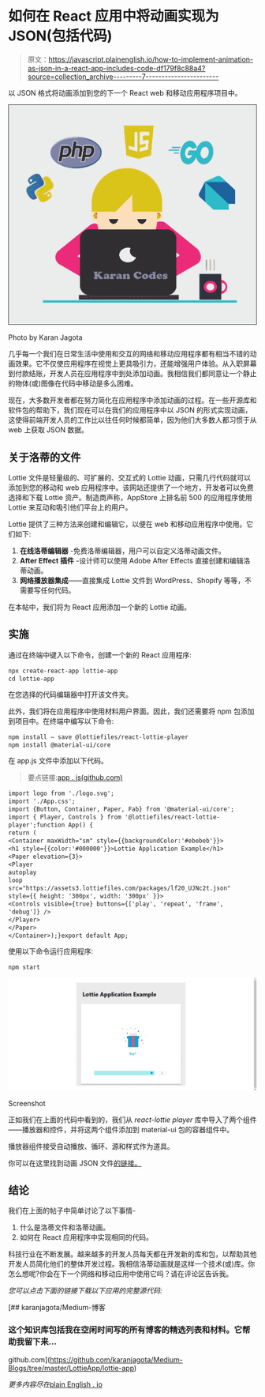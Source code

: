 # 如何在 React 应用中将动画实现为 JSON(包括代码)

> 原文：<https://javascript.plainenglish.io/how-to-implement-animation-as-json-in-a-react-app-includes-code-df179f8c88a4?source=collection_archive---------7----------------------->

以 JSON 格式将动画添加到您的下一个 React web 和移动应用程序项目中。

![](img/f818f53b533949d4ae54a84d3ad5bff0.png)

Photo by Karan Jagota

几乎每一个我们在日常生活中使用和交互的网络和移动应用程序都有相当不错的动画效果。它不仅使应用程序在视觉上更具吸引力，还能增强用户体验。从入职屏幕到付款结账，开发人员在应用程序中到处添加动画。我相信我们都同意让一个静止的物体(或)图像在代码中移动是多么困难。

现在，大多数开发者都在努力简化在应用程序中添加动画的过程。在一些开源库和软件包的帮助下，我们现在可以在我们的应用程序中以 JSON 的形式实现动画，这使得前端开发人员的工作比以往任何时候都简单，因为他们大多数人都习惯于从 web 上获取 JSON 数据。

## **关于洛蒂的文件**

Lottie 文件是轻量级的、可扩展的、交互式的 Lottie 动画，只需几行代码就可以添加到您的移动和 web 应用程序中。该网站还提供了一个地方，开发者可以免费选择和下载 Lottie 资产。制造商声称，AppStore 上排名前 500 的应用程序使用 Lottie 来互动和吸引他们平台上的用户。

Lottie 提供了三种方法来创建和编辑它，以便在 web 和移动应用程序中使用。它们如下:

1.  **在线洛蒂编辑器** -免费洛蒂编辑器，用户可以自定义洛蒂动画文件。
2.  **After Effect 插件** -设计师可以使用 Adobe After Effects 直接创建和编辑洛蒂动画。
3.  **网络播放器集成**——直接集成 Lottie 文件到 WordPress、Shopify 等等，不需要写任何代码。

在本帖中，我们将为 React 应用添加一个新的 Lottie 动画。

## **实施**

通过在终端中键入以下命令，创建一个新的 React 应用程序:

```
npx create-react-app lottie-app
cd lottie-app
```

在您选择的代码编辑器中打开该文件夹。

此外，我们将在应用程序中使用材料用户界面。因此，我们还需要将 npm 包添加到项目中。在终端中编写以下命令:

```
npm install — save @lottiefiles/react-lottie-player
npm install @material-ui/core
```

在 app.js 文件中添加以下代码。

> 要点链接:[app . js(github.com)](https://gist.github.com/karanjagota/dd11b1e5f5914678781b24f8379faedd)

```
import logo from './logo.svg';
import './App.css';
import {Button, Container, Paper, Fab} from '@material-ui/core';
import { Player, Controls } from '@lottiefiles/react-lottie-player';function App() {
return (
<Container maxWidth="sm" style={{backgroundColor:'#ebebeb'}}>
<h1 style={{color:'#000000'}}>Lottie Application Example</h1>
<Paper elevation={3}>
<Player
autoplay
loop
src="https://assets3.lottiefiles.com/packages/lf20_UJNc2t.json"
style={{ height: '300px', width: '300px' }}>
<Controls visible={true} buttons={['play', 'repeat', 'frame', 'debug']} />
</Player>
</Paper>
</Container>);}export default App;
```

使用以下命令运行应用程序:

```
npm start
```

![](img/727c9913a253b1b17f7ad290d9e85716.png)

Screenshot

正如我们在上面的代码中看到的，我们从 *react-lottie player* 库中导入了两个组件——播放器和控件，并将这两个组件添加到 material-ui 包的容器组件中。

播放器组件接受自动播放、循环、源和样式作为道具。

你可以在这里找到动画 JSON 文件[的链接。](https://assets3.lottiefiles.com/packages/lf20_UJNc2t.json)

## 结论

我们在上面的帖子中简单讨论了以下事情-

1.  什么是洛蒂文件和洛蒂动画。
2.  如何在 React 应用程序中实现相同的代码。

科技行业在不断发展。越来越多的开发人员每天都在开发新的库和包，以帮助其他开发人员简化他们的整体开发过程。我相信洛蒂动画就是这样一个技术(或)库。你怎么想呢?你会在下一个网络和移动应用中使用它吗？请在评论区告诉我。

*您可以点击下面的链接下载以下应用的完整源代码:*

 [## karanjagota/Medium-博客

### 这个知识库包括我在空闲时间写的所有博客的精选列表和材料。它帮助我留下来…

github.com](https://github.com/karanjagota/Medium-Blogs/tree/master/LottieApp/lottie-app) 

*更多内容尽在*[plain English . io](http://plainenglish.io/)